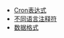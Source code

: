 * [Cron表达式](./Content/Article/计算机基础/其他小知识/Cron表达式.md)
* [不同语言注释符](./Content/Article/计算机基础/其他小知识/不同语言注释符.md)
* [数据格式](./Content/Article/计算机基础/其他小知识/数据格式.md)